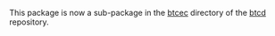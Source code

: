 This package is now a sub-package in the
[btcec](https://github.com/btcsuite/btcd/tree/master/btcec) directory
of the [btcd](https://github.com/btcsuite/btcd) repository.


